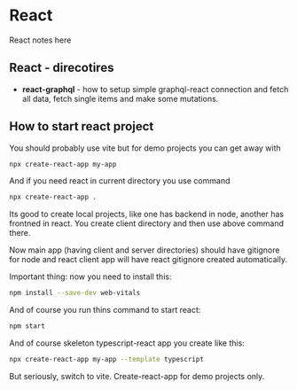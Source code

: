 # React
React notes here

## React - direcotires
- **react-graphql** - how to setup simple graphql-react connection and fetch all data, fetch single items and make some mutations.

## How to start react project
You should probably use vite but for demo projects you can get away with
```sh
npx create-react-app my-app
```
And if you need react in current directory you use command
```sh
npx create-react-app .
```
Its good to create local projects, like one has backend in node, another has frontned in react. You create client directory and then use above command there.  
  
Now main app (having client and server directories) should have gitignore for node and react client app will have react gitignore created automatically.

Important thing: now you need to install this:
```sh
npm install --save-dev web-vitals
```
And of course you run thins command to start react:
```sh
npm start
```
And of course skeleton typescript-react app you create like this:
```sh
npx create-react-app my-app --template typescript
```
But seriously, switch to vite. Create-react-app for demo projects only.